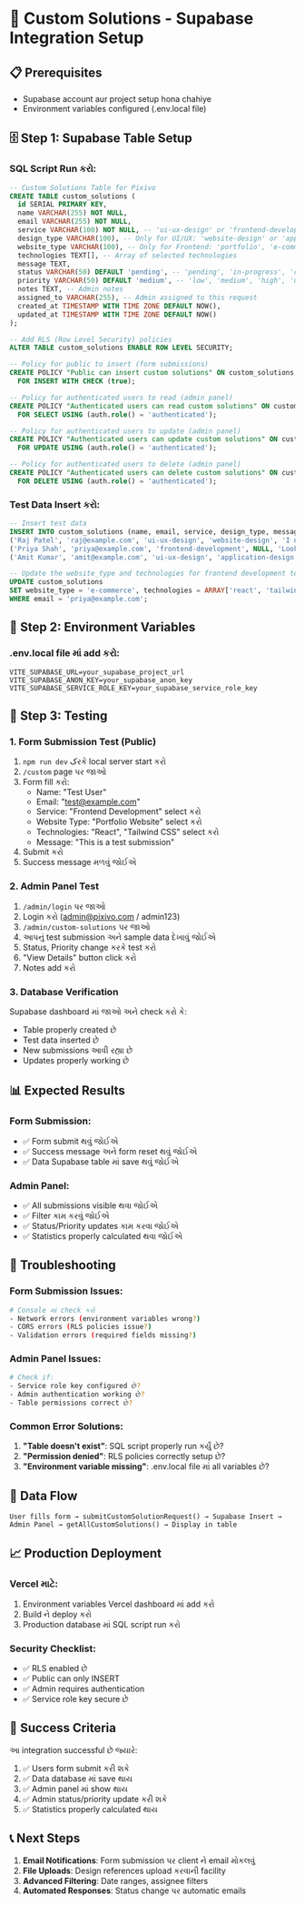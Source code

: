 # 🚀 Custom Solutions - Supabase Integration Setup

## 📋 **Prerequisites**
- Supabase account aur project setup hona chahiye
- Environment variables configured (.env.local file)

## 🗄️ **Step 1: Supabase Table Setup**

### **SQL Script Run કરો:**
```sql
-- Custom Solutions Table for Pixivo
CREATE TABLE custom_solutions (
  id SERIAL PRIMARY KEY,
  name VARCHAR(255) NOT NULL,
  email VARCHAR(255) NOT NULL,
  service VARCHAR(100) NOT NULL, -- 'ui-ux-design' or 'frontend-development'
  design_type VARCHAR(100), -- Only for UI/UX: 'website-design' or 'application-design'
  website_type VARCHAR(100), -- Only for Frontend: 'portfolio', 'e-commerce', etc.
  technologies TEXT[], -- Array of selected technologies
  message TEXT,
  status VARCHAR(50) DEFAULT 'pending', -- 'pending', 'in-progress', 'completed', 'cancelled'
  priority VARCHAR(50) DEFAULT 'medium', -- 'low', 'medium', 'high', 'urgent'
  notes TEXT, -- Admin notes
  assigned_to VARCHAR(255), -- Admin assigned to this request
  created_at TIMESTAMP WITH TIME ZONE DEFAULT NOW(),
  updated_at TIMESTAMP WITH TIME ZONE DEFAULT NOW()
);

-- Add RLS (Row Level Security) policies
ALTER TABLE custom_solutions ENABLE ROW LEVEL SECURITY;

-- Policy for public to insert (form submissions)
CREATE POLICY "Public can insert custom solutions" ON custom_solutions
  FOR INSERT WITH CHECK (true);

-- Policy for authenticated users to read (admin panel)
CREATE POLICY "Authenticated users can read custom solutions" ON custom_solutions
  FOR SELECT USING (auth.role() = 'authenticated');

-- Policy for authenticated users to update (admin panel)
CREATE POLICY "Authenticated users can update custom solutions" ON custom_solutions
  FOR UPDATE USING (auth.role() = 'authenticated');

-- Policy for authenticated users to delete (admin panel)
CREATE POLICY "Authenticated users can delete custom solutions" ON custom_solutions
  FOR DELETE USING (auth.role() = 'authenticated');
```

### **Test Data Insert કરો:**
```sql
-- Insert test data
INSERT INTO custom_solutions (name, email, service, design_type, message, status, priority) VALUES
('Raj Patel', 'raj@example.com', 'ui-ux-design', 'website-design', 'I need a modern website design for my business portfolio', 'pending', 'high'),
('Priya Shah', 'priya@example.com', 'frontend-development', NULL, 'Looking for an e-commerce website with React', 'in-progress', 'medium'),
('Amit Kumar', 'amit@example.com', 'ui-ux-design', 'application-design', 'Mobile app design for food delivery service', 'completed', 'low');

-- Update the website_type and technologies for frontend development test data
UPDATE custom_solutions 
SET website_type = 'e-commerce', technologies = ARRAY['react', 'tailwind', 'javascript']
WHERE email = 'priya@example.com';
```

## 🔧 **Step 2: Environment Variables**

### **.env.local file માં add કરો:**
```env
VITE_SUPABASE_URL=your_supabase_project_url
VITE_SUPABASE_ANON_KEY=your_supabase_anon_key
VITE_SUPABASE_SERVICE_ROLE_KEY=your_supabase_service_role_key
```

## 🧪 **Step 3: Testing**

### **1. Form Submission Test (Public)**
1. `npm run dev` کરકે local server start કરો
2. `/custom` page પર જાઓ
3. Form fill કરો:
   - Name: "Test User"
   - Email: "test@example.com"
   - Service: "Frontend Development" select કરો
   - Website Type: "Portfolio Website" select કરો
   - Technologies: "React", "Tailwind CSS" select કરો
   - Message: "This is a test submission"
4. Submit કરો
5. Success message મળવું જોઈએ

### **2. Admin Panel Test**
1. `/admin/login` પર જાઓ
2. Login કરો (admin@pixivo.com / admin123)
3. `/admin/custom-solutions` પર જાઓ
4. આપનું test submission અને sample data દેખાવું જોઈએ
5. Status, Priority change કરકે test કરો
6. "View Details" button click કરો
7. Notes add કરો

### **3. Database Verification**
Supabase dashboard માં જાઓ અને check કરો કે:
- Table properly created છે
- Test data inserted છે
- New submissions આવી રહ્યા છે
- Updates properly working છે

## 📊 **Expected Results**

### **Form Submission:**
- ✅ Form submit થવું જોઈએ
- ✅ Success message અને form reset થવું જોઈએ
- ✅ Data Supabase table માં save થવું જોઈએ

### **Admin Panel:**
- ✅ All submissions visible થવા જોઈએ
- ✅ Filter કામ કરવું જોઈએ
- ✅ Status/Priority updates કામ કરવા જોઈએ
- ✅ Statistics properly calculated થવા જોઈએ

## 🐛 **Troubleshooting**

### **Form Submission Issues:**
```bash
# Console માં check કરો
- Network errors (environment variables wrong?)
- CORS errors (RLS policies issue?)
- Validation errors (required fields missing?)
```

### **Admin Panel Issues:**
```bash
# Check if:
- Service role key configured છે?
- Admin authentication working છે?
- Table permissions correct છે?
```

### **Common Error Solutions:**
1. **"Table doesn't exist"**: SQL script properly run કર્યું છે?
2. **"Permission denied"**: RLS policies correctly setup છે?
3. **"Environment variable missing"**: .env.local file માં all variables છે?

## 🔄 **Data Flow**

```
User fills form → submitCustomSolutionRequest() → Supabase Insert → 
Admin Panel → getAllCustomSolutions() → Display in table
```

## 📈 **Production Deployment**

### **Vercel માટે:**
1. Environment variables Vercel dashboard માં add કરો
2. Build ને deploy કરો
3. Production database માં SQL script run કરો

### **Security Checklist:**
- ✅ RLS enabled છે
- ✅ Public can only INSERT
- ✅ Admin requires authentication
- ✅ Service role key secure છે

## 🎯 **Success Criteria**

આ integration successful છે જ્યારે:
1. ✅ Users form submit કરી શકે
2. ✅ Data database માં save થાય
3. ✅ Admin panel માં show થાય
4. ✅ Admin status/priority update કરી શકે
5. ✅ Statistics properly calculated થાય

## 📞 **Next Steps**

1. **Email Notifications**: Form submission પર client ને email મોકલવું
2. **File Uploads**: Design references upload કરવાની facility
3. **Advanced Filtering**: Date ranges, assignee filters
4. **Automated Responses**: Status change પર automatic emails 